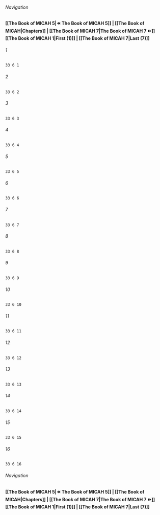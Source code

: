 
###### Navigation
**[[The Book of MICAH 5|⏪ The Book of MICAH 5]] | [[The Book of MICAH|Chapters]] | [[The Book of MICAH 7|The Book of MICAH 7 ⏩]]**
**[[The Book of MICAH 1|First (1)]] | [[The Book of MICAH 7|Last (7)]]**

###### 1
``` verse
33 6 1 
```
###### 2
``` verse
33 6 2 
```
###### 3
``` verse
33 6 3 
```
###### 4
``` verse
33 6 4 
```
###### 5
``` verse
33 6 5 
```
###### 6
``` verse
33 6 6 
```
###### 7
``` verse
33 6 7 
```
###### 8
``` verse
33 6 8 
```
###### 9
``` verse
33 6 9 
```
###### 10
``` verse
33 6 10 
```
###### 11
``` verse
33 6 11 
```
###### 12
``` verse
33 6 12 
```
###### 13
``` verse
33 6 13 
```
###### 14
``` verse
33 6 14 
```
###### 15
``` verse
33 6 15 
```
###### 16
``` verse
33 6 16 
```

###### Navigation
**[[The Book of MICAH 5|⏪ The Book of MICAH 5]] | [[The Book of MICAH|Chapters]] | [[The Book of MICAH 7|The Book of MICAH 7 ⏩]]**
**[[The Book of MICAH 1|First (1)]] | [[The Book of MICAH 7|Last (7)]]**

